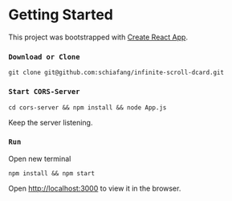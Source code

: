 # Getting Started

This project was bootstrapped with [Create React App](https://github.com/facebook/create-react-app).

### `Download or Clone`

```
git clone git@github.com:schiafang/infinite-scroll-dcard.git
```

### `Start CORS-Server`

```
cd cors-server && npm install && node App.js
```

Keep the server listening.

### `Run`

Open new terminal

```
npm install && npm start
```

Open [http://localhost:3000](http://localhost:3000) to view it in the browser.
